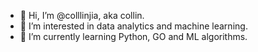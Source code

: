 - 👋 Hi, I’m @colllinjia, aka collin.
- 👀 I’m interested in data analytics and machine learning.
- 🌱 I’m currently learning Python, GO and ML algorithms.


<!---
colllinjia/colllinjia is a ✨ special ✨ repository because its `README.md` (this file) appears on your GitHub profile.
You can click the Preview link to take a look at your changes.
--->
